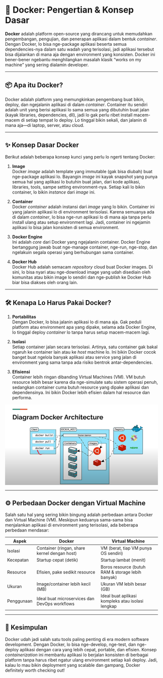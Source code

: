 # 🐳 Docker: Pengertian & Konsep Dasar

**Docker** adalah platform open-source yang dirancang untuk memudahkan pengembangan, pengujian, dan penerapan aplikasi dalam bentuk *container*. Dengan Docker, lo bisa nge-package aplikasi beserta semua dependencies-nya dalam satu wadah yang terisolasi, jadi aplikasi tersebut bisa dijalankan di mana aja dengan environment yang konsisten. Docker ini bener-bener ngebantu menghilangkan masalah klasik “works on my machine” yang sering dialamin developer.

---

## 📦 Apa itu Docker?

Docker adalah platform yang memungkinkan pengembang buat bikin, deploy, dan ngejalanin aplikasi di dalam *container*. Container itu sendiri adalah unit yang berisi aplikasi lo sama semua yang dibutuhin buat jalan (kayak libraries, dependencies, dll), jadi lo gak perlu ribet install macem-macem di setiap tempat lo deploy. Lo tinggal bikin sekali, dan jalanin di mana aja—di laptop, server, atau cloud.

---

## ✨ Konsep Dasar Docker

Berikut adalah beberapa konsep kunci yang perlu lo ngerti tentang Docker:

1. **Image**  
   Docker *image* adalah template yang immutable (gak bisa diubah) buat nge-package aplikasi lo. Bayangin *image* ini kayak snapshot yang punya semua hal yang aplikasi lo butuhin buat jalan, dari kode aplikasi, libraries, tools, sampe setting environment-nya. Setiap kali lo bikin container, lo bikin *instance* dari *image* ini.

2. **Container**  
   Docker *container* adalah instansi dari *image* yang lo bikin. Container ini yang jalanin aplikasi lo di environment terisolasi. Karena semuanya ada di dalam *container*, lo bisa nge-run aplikasi lo di mana aja tanpa perlu install ulang atau setup environment lagi. Jadi, container ini ngejamin aplikasi lo bisa jalan konsisten di semua environment.

3. **Docker Engine**  
   Ini adalah *core* dari Docker yang ngejalanin container. Docker Engine bertanggung jawab buat nge-manage container, nge-run, nge-stop, dan ngelakuin segala operasi yang berhubungan sama container.

4. **Docker Hub**  
   Docker Hub adalah semacam *repository* cloud buat Docker images. Di sini, lo bisa nyari atau nge-download image yang udah disediain oleh komunitas atau bikin image lo sendiri dan nge-publish ke Docker Hub biar bisa diakses oleh orang lain.

---

## 🛠️ Kenapa Lo Harus Pakai Docker?

1. **Portabilitas**  
   Dengan Docker, lo bisa jalanin aplikasi lo di mana aja. Gak peduli platform atau environment apa yang dipake, selama ada Docker Engine, lo tinggal deploy *container* lo tanpa harus setup macem-macem lagi.

2. **Isolasi**  
   Setiap container jalan secara terisolasi. Artinya, satu container gak bakal ngaruh ke container lain atau ke *host* machine lo. Ini bikin Docker cocok banget buat ngelola banyak aplikasi atau service yang jalan di environment yang sama tanpa ada risiko bentrok antar-dependencies.

3. **Efisiensi**  
   Container lebih ringan dibanding Virtual Machines (VM). VM butuh resource lebih besar karena dia nge-simulate satu sistem operasi penuh, sedangkan container cuma butuh resource yang dipake aplikasi dan dependensinya. Ini bikin Docker lebih efisien dalam hal resource dan performa.

![alt text](img/dockerarch.png)

---

## ⚙️ Perbedaan Docker dengan Virtual Machine

Salah satu hal yang sering bikin bingung adalah perbedaan antara Docker dan Virtual Machine (VM). Meskipun keduanya sama-sama bisa menjalankan aplikasi di environment yang terisolasi, ada beberapa perbedaan mendasar:

| **Aspek**         | **Docker**                                       | **Virtual Machine**                               |
| ----------------- | ---------------------------------------------- | ------------------------------------------------- |
| Isolasi           | Container (ringan, share kernel dengan host)    | VM (berat, tiap VM punya OS sendiri)              |
| Kecepatan         | Startup cepat (detik)                           | Startup lambat (menit)                            |
| Resource          | Efisien, pake sedikit resource                  | Boros resource (butuh RAM & storage lebih banyak) |
| Ukuran            | Image/container lebih kecil (MB)                | Ukuran VM lebih besar (GB)                        |
| Penggunaan        | Ideal buat microservices dan DevOps workflows   | Ideal buat aplikasi kompleks atau isolasi lengkap |

---

## 🚀 Kesimpulan

Docker udah jadi salah satu tools paling penting di era modern software development. Dengan Docker, lo bisa nge-develop, nge-test, dan nge-deploy aplikasi dengan cara yang lebih cepat, portable, dan efisien. Konsep *containerization* ini membantu aplikasi lo berjalan konsisten di berbagai platform tanpa harus ribet ngatur ulang environment setiap kali deploy. Jadi, kalau lo mau bikin deployment yang scalable dan gampang, Docker definitely worth checking out!
